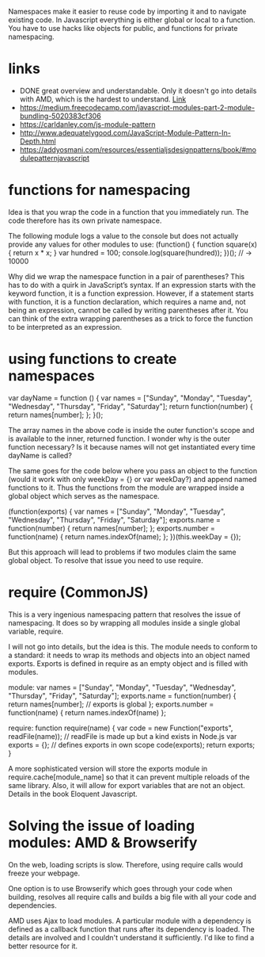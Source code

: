 Namespaces make it easier to reuse code by importing it and to navigate existing code. In Javascript everything is either global or local to a function. You have to use hacks like objects for public, and functions for private namespacing.

# links

 - DONE great overview and understandable. Only it doesn't go into details with AMD, which is the hardest to understand. [Link](https://medium.freecodecamp.com/javascript-modules-a-beginner-s-guide-783f7d7a5fcc)
 - https://medium.freecodecamp.com/javascript-modules-part-2-module-bundling-5020383cf306
 - https://carldanley.com/js-module-pattern
 - http://www.adequatelygood.com/JavaScript-Module-Pattern-In-Depth.html
 - https://addyosmani.com/resources/essentialjsdesignpatterns/book/#modulepatternjavascript

# functions for namespacing
Idea is that you wrap the code in a function that you immediately run. The code therefore has its own private namespace.

The following module logs a value to the console but does not actually provide any values for other modules to use:
(function() {
function square(x) { return x * x; } var hundred = 100;
console.log(square(hundred)); })();
// → 10000

Why did we wrap the namespace function in a pair of parentheses? This has to do with a quirk in JavaScript’s syntax. If an expression starts with the keyword function, it is a function expression. However, if a statement starts with function, it is a function declaration, which requires a name and, not being an expression, cannot be called by writing parentheses after it. You can think of the extra wrapping parentheses as a trick to force the function to be interpreted as an expression.

# using functions to create namespaces
var dayName = function () {
var names = ["Sunday", "Monday", "Tuesday", "Wednesday",
"Thursday", "Friday", "Saturday"];
return function(number) {
  return names[number]; 
  };
}();

The array names in the above code is inside the outer function's scope and is available to the inner, returned function. I wonder why is the outer function necessary? Is it because names will not get instantiated every time dayName is called?

The same goes for the code below where you pass an object to the function (would it work with only weekDay = {} or var weekDay?) and append named functions to it. Thus the functions from the module are wrapped inside a global object which serves as the namespace.

(function(exports) {
var names = ["Sunday", "Monday", "Tuesday", "Wednesday",
"Thursday", "Friday", "Saturday"];
exports.name = function(number) { return names[number];
};
exports.number = function(name) {
return names.indexOf(name); };
})(this.weekDay = {});

But this approach will lead to problems if two modules claim the same global object. To resolve that issue you need to use require.

# require (CommonJS)
This is a very ingenious namespacing pattern that resolves the issue of namespacing. It does so by wrapping all modules inside a single global variable, require.

I will not go into details, but the idea is this. The module needs to conform to a standard: it needs to wrap its methods and objects into an object named exports. Exports is defined in require as an empty object and is filled with modules.

module:
var names = ["Sunday", "Monday", "Tuesday", "Wednesday", "Thursday", "Friday", "Saturday"];
exports.name = function(number) { return names[number];  // exports is global
};
exports.number = function(name) {
  return names.indexOf(name)
};

require:
function require(name) {
var code = new Function("exports", readFile(name));  // readFile is made up but a kind exists in Node.js
var exports = {};  // defines exports in own scope
code(exports);
return exports;
}

A more sophisticated version will store the exports module in require.cache[module_name] so that it can prevent multiple reloads of the same library. Also, it will allow for export variables that are not an object. Details in the book Eloquent Javascript.

# Solving the issue of loading modules: AMD & Browserify
On the web, loading scripts is slow. Therefore, using require calls would freeze your webpage.

One option is to use Browserify which goes through your code when building, resolves all require calls and builds a big file with all your code and dependencies.

AMD uses Ajax to load modules. A particular module with a dependency is defined as a callback function that runs after its dependency is loaded. The details are involved and I couldn't understand it sufficiently. I'd like to find a better resource for it.